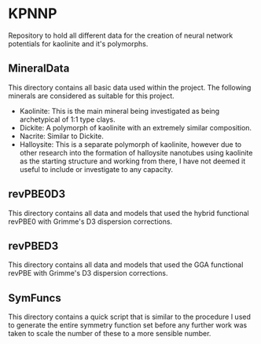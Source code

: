 # KPNNP
Repository to hold all different data for the creation of neural network potentials for kaolinite and it's polymorphs.

## MineralData

This directory contains all basic data used within the project. The following minerals are considered as suitable for this project.
 - Kaolinite: This is the main mineral being investigated as being archetypical of 1:1 type clays.
 - Dickite: A polymorph of kaolinite with an extremely similar composition.
 - Nacrite: Similar to Dickite.
 - Halloysite: This is a separate polymorph of kaolinite, however due to other research into the formation of halloysite nanotubes using kaolinite as the starting structure and working from there, I have not deemed it useful to include or investigate to any capacity. 

## revPBE0D3

This directory contains all data and models that used the hybrid functional revPBE0 with Grimme's D3 dispersion corrections. 

## revPBED3 

This directory contains all data and models that used the GGA functional revPBE with Grimme's D3 dispersion corrections.

## SymFuncs

This directory contains a quick script that is similar to the procedure I used to generate the entire symmetry function set before any further work was taken to scale the number of these to a more sensible number.

